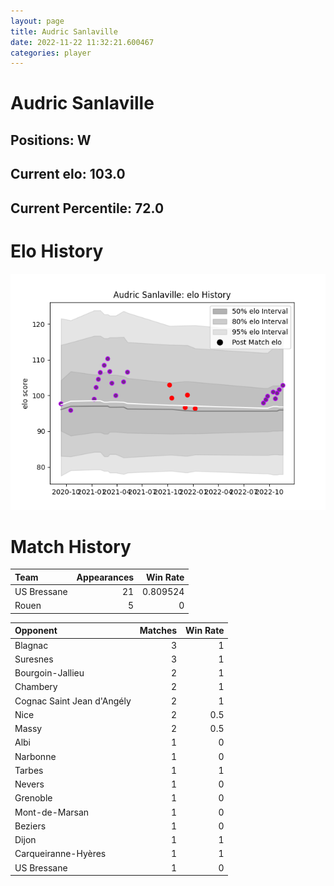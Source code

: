 ```yaml
---  
layout: page  
title: Audric Sanlaville  
date: 2022-11-22 11:32:21.600467  
categories: player  
---
```

# Audric Sanlaville

## Positions: W

## Current elo: 103.0

## Current Percentile: 72.0

# Elo History


![elo history](history_AudricSanlaville.png)
# Match History


| Team        |   Appearances |   Win Rate |
|:------------|--------------:|-----------:|
| US Bressane |            21 |   0.809524 |
| Rouen       |             5 |   0        |

| Opponent                   |   Matches |   Win Rate |
|:---------------------------|----------:|-----------:|
| Blagnac                    |         3 |        1   |
| Suresnes                   |         3 |        1   |
| Bourgoin-Jallieu           |         2 |        1   |
| Chambery                   |         2 |        1   |
| Cognac Saint Jean d'Angély |         2 |        1   |
| Nice                       |         2 |        0.5 |
| Massy                      |         2 |        0.5 |
| Albi                       |         1 |        0   |
| Narbonne                   |         1 |        0   |
| Tarbes                     |         1 |        1   |
| Nevers                     |         1 |        0   |
| Grenoble                   |         1 |        0   |
| Mont-de-Marsan             |         1 |        0   |
| Beziers                    |         1 |        0   |
| Dijon                      |         1 |        1   |
| Carqueiranne-Hyères        |         1 |        1   |
| US Bressane                |         1 |        0   |
